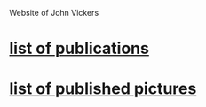 Website of John Vickers

# [list of publications](pages/publications.md)
# [list of published pictures](pages/figures.md)
